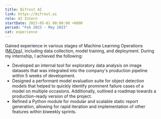 ```yaml
---
title: Bifrost AI
link: https://bifrost.ai
role: AI Intern
startDate: 2023-05-01 00:00:00 +0800
period: "Feb 2023 - May 2023"
cat: experience
---
```

Gained experience in various stages of Machine Learning Operations ([MLOps](https://en.wikipedia.org/wiki/MLOps)), including data collection, model training, and deployment. During my internship, I achieved the following:
- Developed an internal tool for exploratory data analysis on image datasets that was integrated into the company's production pipeline within 5 weeks of development.
- Designed a performant model evaluation suite for object detection models that helped to quickly identify prominent failure cases of a model on multiple occasions. Additionally, outlined a roadmap towards a production-ready version of the project.
- Refined a Python module for modular and scalable static report generation, allowing for rapid iteration and implementation of other features within biweekly sprints.
